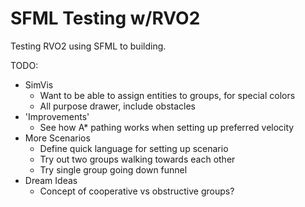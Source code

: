 # SFML Testing w/RVO2

Testing RVO2 using SFML to building.

TODO:

* SimVis
  * Want to be able to assign entities to groups, for special colors
  * All purpose drawer, include obstacles
* 'Improvements'
  * See how A* pathing works when setting up preferred velocity
* More Scenarios
  * Define quick language for setting up scenario
  * Try out two groups walking towards each other
  * Try single group going down funnel
* Dream Ideas
  * Concept of cooperative vs obstructive groups?
